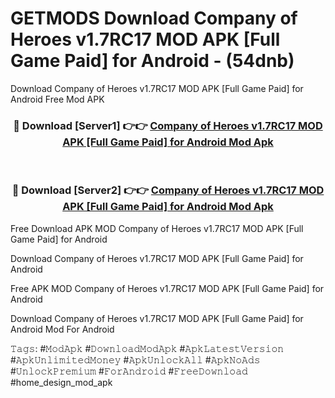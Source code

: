 # GETMODS Download Company of Heroes v1.7RC17 MOD APK [Full Game Paid] for Android - (54dnb)
Download Company of Heroes v1.7RC17 MOD APK [Full Game Paid] for Android Free Mod APK

<div align="center">
<h3>🔴 Download [Server1] 👉👉 <a href="https://apk-comot.site?title=Company_of_Heroes_v1.7RC17_MOD_APK_[Full_Game_Paid]_for_Android">Company of Heroes v1.7RC17 MOD APK [Full Game Paid] for Android Mod Apk</a></h3><br>

<h3>🔴 Download [Server2] 👉👉 <a href="https://apk-comot.site?title=Company_of_Heroes_v1.7RC17_MOD_APK_[Full_Game_Paid]_for_Android">Company of Heroes v1.7RC17 MOD APK [Full Game Paid] for Android Mod Apk</a></h3>
</div>


Free Download APK MOD Company of Heroes v1.7RC17 MOD APK [Full Game Paid] for Android

Download Company of Heroes v1.7RC17 MOD APK [Full Game Paid] for Android 

Free APK MOD Company of Heroes v1.7RC17 MOD APK [Full Game Paid] for Android 

Download Company of Heroes v1.7RC17 MOD APK [Full Game Paid] for Android Mod For Android

𝚃𝚊𝚐𝚜: #𝙼𝚘𝚍𝙰𝚙𝚔 #𝙳𝚘𝚠𝚗𝚕𝚘𝚊𝚍𝙼𝚘𝚍𝙰𝚙𝚔 #𝙰𝚙𝚔𝙻𝚊𝚝𝚎𝚜𝚝𝚅𝚎𝚛𝚜𝚒𝚘𝚗 #𝙰𝚙𝚔𝚄𝚗𝚕𝚒𝚖𝚒𝚝𝚎𝚍𝙼𝚘𝚗𝚎𝚢 #𝙰𝚙𝚔𝚄𝚗𝚕𝚘𝚌𝚔𝙰𝚕𝚕 #𝙰𝚙𝚔𝙽𝚘𝙰𝚍𝚜 #𝚄𝚗𝚕𝚘𝚌𝚔𝙿𝚛𝚎𝚖𝚒𝚞𝚖 #𝙵𝚘𝚛𝙰𝚗𝚍𝚛𝚘𝚒𝚍 #𝙵𝚛𝚎𝚎𝙳𝚘𝚠𝚗𝚕𝚘𝚊𝚍 #home_design_mod_apk